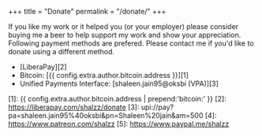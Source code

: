 +++
title = "Donate"
permalink = "/donate/"
+++

If you like my work or it helped you (or your employer)
please consider buying me a beer to help support my work and
show your appreciation.  
Following payment methods are prefered. Please contact me
if you'd like to donate using a different method.

- [LiberaPay][2]
- Bitcoin: [{{ config.extra.author.bitcoin.address }}][1]
- Unified Payments Interface: [shaleen.jain95@oksbi (VPA)][3]


[1]: {{ config.extra.author.bitcoin.address | prepend:'bitcoin:' }}
[2]: https://liberapay.com/shalzz/donate
[3]: upi://pay?pa=shaleen.jain95%40oksbi&pn=Shaleen%20jain&am=500
[4]: https://www.patreon.com/shalzz
[5]: https://www.paypal.me/shalzz

